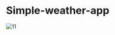 # Simple-weather-app


![11](https://user-images.githubusercontent.com/52570524/90736412-55a09280-e2eb-11ea-8530-79c807fbc3d7.png)

